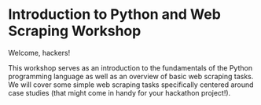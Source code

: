 # Introduction to Python and Web Scraping Workshop

Welcome, hackers!

This workshop serves as an introduction to the fundamentals of the Python programming language as well as an overview of basic web scraping tasks. We will cover some simple web scraping tasks specifically centered around case studies (that might come in handy for your hackathon project!).


